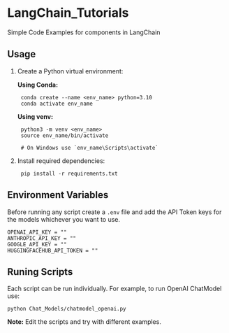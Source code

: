 # LangChain_Tutorials
Simple Code Examples for components in LangChain

## Usage
1. Create a Python virtual environment:

    **Using Conda:**

        conda create --name <env_name> python=3.10
        conda activate env_name

    **Using venv:**

        python3 -m venv <env_name>
        source env_name/bin/activate

        # On Windows use `env_name\Scripts\activate`

3. Install required dependencies:

        pip install -r requirements.txt

## Environment Variables
Before running any script create a `.env` file and add the API Token keys for the models whichever you want to use. 

    OPENAI_API_KEY = ""
    ANTHROPIC_API_KEY = ""
    GOOGLE_API_KEY = ""
    HUGGINGFACEHUB_API_TOKEN = ""

## Runing Scripts
Each script can be run individually. For example, to run OpenAI ChatModel use: 

    python Chat_Models/chatmodel_openai.py


**Note:** Edit the scripts and try with different examples.